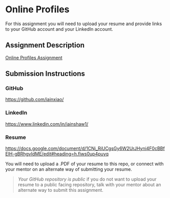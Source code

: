 # Online Profiles
For this assignment you will need to upload your resume and provide links to your GitHub account and your LinkedIn account.

## Assignment Description
[Online Profiles Assignment](https://education.launchcode.org/liftoff/modules/assignments/online-profiles)

## Submission Instructions
 
### GitHub
https://github.com/iainxiao/
 
### LinkedIn
https://www.linkedin.com/in/iainshaw1/

### Resume
https://docs.google.com/document/d/1CNj_RiUCgsGy6W2UrJHyni4F0cBBfElH-gBRhgvIdME/edit#heading=h.fiws0up4puyq

You will need to upload a .PDF of your resume to this repo, or connect with your mentor on an alternate way of submitting your resume.

> *Your GitHub repository is public* if you do not want to upload your resume to a public facing repository, talk with your mentor about an alternate way to submit this assignment.
